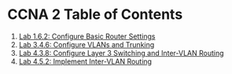 # CCNA 2 Table of Contents
1. [Lab 1.6.2: Configure Basic Router Settings](lab_1_6_2_configure_basic_router_settings/README.md)
2. [Lab 3.4.6: Configure VLANs and Trunking](lab_3_4_6_configure_vlans_and_trunking/README.md)
3. [Lab 4.3.8: Configure Layer 3 Switching and Inter-VLAN Routing](lab_4_3_8_configure_layer_3_switching_and_inter_vlan_routing/README.md)
4. [Lab 4.5.2: Implement Inter-VLAN Routing](lab_4_3_8_configure_layer_3_switching_and_inter_vlan_routing/README.md)